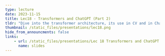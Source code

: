 ```yaml
---
type: lecture
date: 2023-11-15
title: Lec18 - Transformers and ChatGPT (Part 2)
tldr: "Dive into the transformer architecture, its use in CV and in ChatGPT."
thumbnail: /static_files/presentations/lec18.png
hide_from_announcments: false
links:
    - url: /static_files/presentations/Lec 18 Transformers and ChatGPT.pdf
      name: slides
---
```

